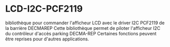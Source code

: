 # LCD-I2C-PCF2119
bibliothèque pour commander l'afficheur LCD avec le driver I2C PCF2119 de la barrière DECMAREP
Cette bibliothèque permet de piloter l'afficheur I2C du contrôleur d'accès parking DECMA-REP
Certaines fonctions peuvent être reprises pour d'autres applications.
